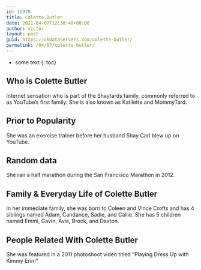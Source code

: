 ```yaml
---
id: 12978
title: Colette Butler
date: 2021-04-07T12:38:48+00:00
author: victor
layout: post
guid: https://ukdataservers.com/colette-butler/
permalink: /04/07/colette-butler/
---
```


* some text
{: toc}


## Who is Colette Butler



Internet sensation who is part of the Shaytards family, commonly referred to as YouTube&#8217;s first family. She is also known as Katilette and MommyTard. 

                
                
                
## Prior to Popularity



She was an exercise trainer before her husband Shay Carl blew up on YouTube. 

                
                
                
## Random data



She ran a half marathon during the San Francisco Marathon in 2012. 

                
                
                
## Family & Everyday Life of Colette Butler



In her immediate family, she was born to Coleen and Vince Crofts and has 4 siblings named Adam, Candance, Sadie, and Callie. She has 5 children named Emmi, Gavin, Avia, Brock, and Daxton. 

                
                
                
## People Related With Colette Butler



She was featured in a 2011 photoshoot video titled &#8220;Playing Dress Up with Kimmy Erin!&#8221; 

                
              
            
          
          
          